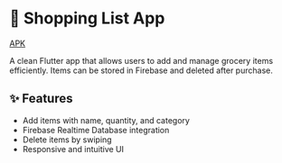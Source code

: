 # 🛒 Shopping List App

[APK](https://drive.google.com/file/d/16gnTz7f0gEJGoiDbEhGk8mVJCkA2G5Gu/view?usp=sharing)

A clean Flutter app that allows users to add and manage grocery items efficiently. Items can be stored in Firebase and deleted after purchase.

## ✨ Features

- Add items with name, quantity, and category
- Firebase Realtime Database integration
- Delete items by swiping
- Responsive and intuitive UI

